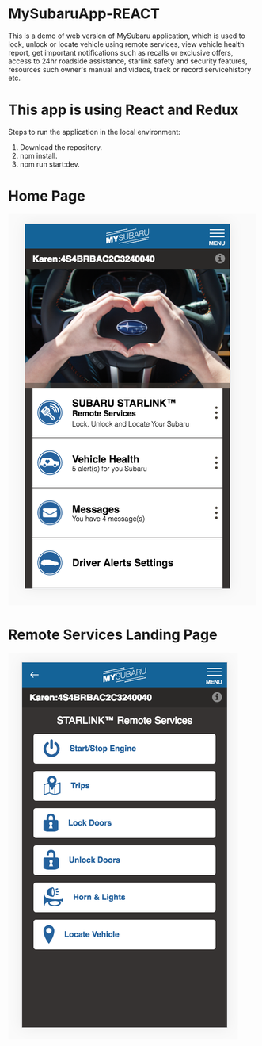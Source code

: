 # MySubaruApp-REACT
This is a demo of web version of MySubaru application, which is used to lock, unlock or locate vehicle using remote services, view vehicle
health report, get important notifications such as recalls or exclusive offers, access to 24hr roadside assistance, starlink safety and
security features, resources such owner's manual and videos, track or record servicehistory etc.

# This app is using React and Redux
Steps to run the application in the local environment:
1. Download the repository.
2. npm install.
3. npm run start:dev.

# Home Page
![Alt text](/app/images/app-home.png?raw=true "Optional Title")

# Remote Services Landing Page
![Alt text](/app/images/app-landing.png?raw=true "Optional Title")

